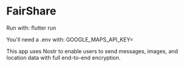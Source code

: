# FairShare

Run with: flutter run

You'll need a .env with: GOOGLE_MAPS_API_KEY=<your api key>

This app uses Nostr to enable users to send messages, images, and location data with full end-to-end encryption.
